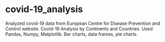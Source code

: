 # covid-19_analysis
Analyzed covid-19 data from European Centre for Disease Prevention and Control website. Covid-19 Analysis by Continents and Countries. Used Pandas, Numpy, Matplotlib. Bar charts, data frames, pie charts.
